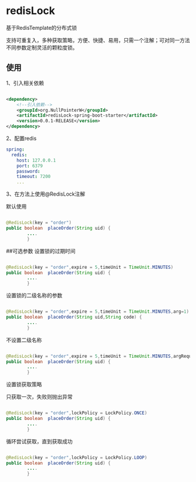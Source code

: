 # redisLock
基于RedisTemplate的分布式锁

支持可重复入，多种获取策略，方便、快捷、易用，只需一个注解；可对同一方法不同参数定制灵活的颗粒度锁。
## 使用 
1、引入相关依赖
```xml

<dependency>
    <!--引入依赖-->
    <groupId>org.NullPointerW</groupId>
    <artifactId>redisLock-spring-boot-starter</artifactId>
    <version>0.0.1-RELEASE</version>
</dependency>

``` 
2、配置redis 
```yaml
spring:
  redis:
    host: 127.0.0.1
    port: 6379
    password:
    timeout: 7200
    ...
``` 
3、在方法上使用@RedisLock注解 

默认使用
```java

@RedisLock(key = "order")
public boolean  placeOrder(String uid) {
        ....
        }
``` 

##可选参数
设置锁的过期时间
```java

@RedisLock(key = "order",expire = 5,timeUnit = TimeUnit.MINUTES)
public boolean  placeOrder(String uid) {
        ....
        }
```  

设置锁的二级名称的参数 
```java

@RedisLock(key = "order",expire = 5,timeUnit = TimeUnit.MINUTES,arg=1)
public boolean  placeOrder(String uid,String code) {
        ....
        }
```   
不设置二级名称
```java

@RedisLock(key = "order",expire = 5,timeUnit = TimeUnit.MINUTES,argRequire = false)
public boolean  placeOrder(String uid) {
        ....
        }
```

设置锁获取策略

只获取一次，失败则抛出异常 
```java

@RedisLock(key = "order",lockPolicy = LockPolicy.ONCE)
public boolean  placeOrder(String uid) {
        ....
        }
```    
循环尝试获取，直到获取成功
```java

@RedisLock(key = "order",lockPolicy = LockPolicy.LOOP)
public boolean  placeOrder(String uid) {
        ....
        }
```    
